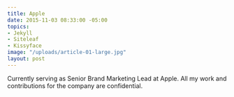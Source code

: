 ```yaml
---
title: Apple
date: 2015-11-03 08:33:00 -05:00
topics:
- Jekyll
- Siteleaf
- Kissyface
image: "/uploads/article-01-large.jpg"
layout: post
---
```


Currently serving as Senior Brand Marketing Lead at Apple. All my work and contributions for the company are confidential.